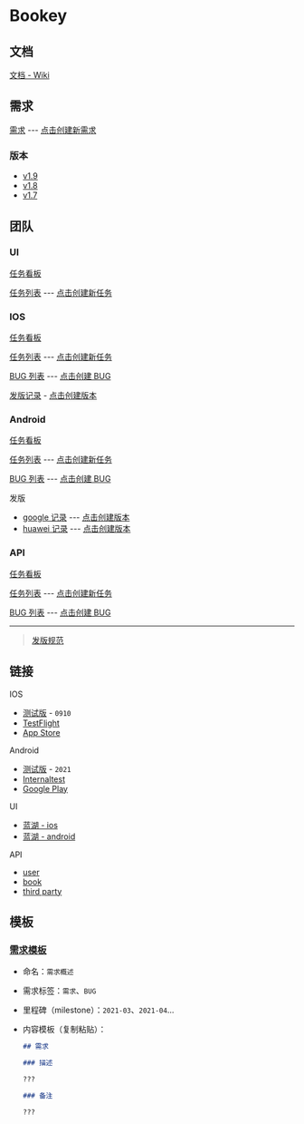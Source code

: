 # Bookey

## 文档

[文档 - Wiki](https://github.com/bookey-dev/bookey.docs/wiki)

## 需求

[需求](https://github.com/bookey-dev/bookey.prd/issues) --- [点击创建新需求](https://github.com/bookey-dev/bookey.prd/issues/new?body=%23%23%20%E9%9C%80%E6%B1%82%0A%0A%23%23%23%20%E6%8F%8F%E8%BF%B0%0A%0A%3F%3F%3F%0A%0A%23%23%23%20%E5%A4%87%E6%B3%A8%0A%0A%3F%3F%3F%0A)

### 版本

- [v1.9](https://github.com/bookey-dev/bookey.prd/projects/20)
- [v1.8](https://github.com/bookey-dev/bookey.prd/projects/13)
- [v1.7](https://github.com/bookey-dev/bookey.prd/projects/12)

## 团队

### UI

[任务看板](https://github.com/orgs/bookey-dev/projects/17)

[任务列表](https://github.com/bookey-dev/bookey.ui/issues) --- [点击创建新任务](https://github.com/bookey-dev/bookey.ui/issues/new?body=bookey-dev/bookey.prd%23)

### IOS

[任务看板](https://github.com/orgs/bookey-dev/projects/15)

[任务列表](https://github.com/bookey-dev/bookey.ios/issues) --- [点击创建新任务](https://github.com/bookey-dev/bookey.ios/issues/new?body=bookey-dev/bookey.prd%23)

[BUG 列表](https://github.com/bookey-dev/bookey.bug/issues?q=is%3Aopen+label%3Abug+label%3A%22platform%3A+ios%22) --- [点击创建 BUG](https://github.com/bookey-dev/bookey.bug/issues/new?labels=bug,platform:%20ios)

[发版记录](https://github.com/bookey-dev/bookey.bug/labels/releases%3A%20ios) - [点击创建版本](https://github.com/bookey-dev/bookey.bug/issues/new?labels=releases%3A+ios)

### Android

[任务看板](https://github.com/orgs/bookey-dev/projects/14)

[任务列表](https://github.com/bookey-dev/bookey.android/issues) --- [点击创建新任务](https://github.com/bookey-dev/bookey.android/issues/new?body=bookey-dev/bookey.prd%23)

[BUG 列表](https://github.com/bookey-dev/bookey.bug/issues?q=is%3Aopen+label%3Abug+label%3A%22platform%3A+android%22) --- [点击创建 BUG](https://github.com/bookey-dev/bookey.bug/issues/new?labels=bug,platform:%20android)

发版

- [google 记录](https://github.com/bookey-dev/bookey.bug/labels/releases%3A%20google) --- [点击创建版本](https://github.com/bookey-dev/bookey.bug/issues/new?labels=releases%3A+google)
- [huawei 记录](https://github.com/bookey-dev/bookey.bug/labels/releases%3A%20huawei) --- [点击创建版本](https://github.com/bookey-dev/bookey.bug/issues/new?labels=releases%3A+huawei)

### API

[任务看板](https://github.com/orgs/bookey-dev/projects/16)

[任务列表](https://github.com/bookey-dev/bookey.ios/issues) --- [点击创建新任务](https://github.com/bookey-dev/bookey.api/issues/new?body=bookey-dev/bookey.prd%23)

[BUG 列表](https://github.com/bookey-dev/bookey.bug/issues?q=is%3Aopen+label%3Abug+label%3A%22platform%3A+api%22) --- [点击创建 BUG](https://github.com/bookey-dev/bookey.bug/issues/new?labels=bug,platform:%20api)

---

> [发版规范](docs/process-specification.md#版本发布)

## 链接

IOS

- [测试版](https://www.pgyer.com/o9So) - `0910`
- [TestFlight](https://apps.apple.com/cn/app/testflight/id899247664)
- [App Store](https://apps.apple.com/cn/app/id1490069864)

Android

- [测试版](https://www.pgyer.com/C5re) - `2021`
- [Internaltest](https://play.google.com/apps/internaltest/4700196513230198982)
- [Google Play](https://play.google.com/store/apps/details?id=app.bookey)

UI

- [蓝湖 - ios](https://lanhuapp.com/web/#/item/project/stage?pid=0fdacf8e-d9a5-4e4d-8bf2-dc690406acce)
- [蓝湖 - android](https://lanhuapp.com/web/#/item/project/stage?pid=651f1fa5-26f3-46ef-90e0-3b53a9c7d811)

API

- [user](https://dev.bookey.app:8081/swagger-ui.html)
- [book](https://dev.bookey.app:8082/swagger-ui.html)
- [third party](https://dev.bookey.app:8083/swagger-ui.html)

## 模板

### [需求模板](https://github.com/bookey-dev/bookey.prd/issues/new/choose)

- 命名：`需求概述`
- 需求标签：`需求`、`BUG`
- 里程碑（milestone）：`2021-03`、`2021-04`...
- 内容模板（复制粘贴）：

  ```md
  ## 需求

  ### 描述

  ???

  ### 备注

  ???

  ```
